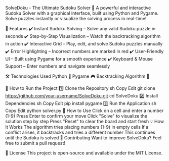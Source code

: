 SolveDoku - The Ultimate Sudoku Solver 🧩
A powerful and interactive Sudoku Solver with a graphical interface, built using Python and Pygame. Solve puzzles instantly or visualize the solving process in real-time!


🚀 Features
✔️ Instant Sudoku Solving – Solve any valid Sudoku puzzle in seconds
✔️ Step-by-Step Visualization – Watch the backtracking algorithm in action
✔️ Interactive Grid – Play, edit, and solve Sudoku puzzles manually
✔️ Error Highlighting – Incorrect numbers are marked in red
✔️ User-Friendly UI – Built using Pygame for a smooth experience
✔️ Keyboard & Mouse Support – Enter numbers and navigate seamlessly

🛠️ Technologies Used
Python 🐍
Pygame 🎮
Backtracking Algorithm 🔢


🎯 How to Run the Project
1️⃣ Clone the Repository
sh
Copy
Edit
git clone https://github.com/your-username/SolveDoku.git
cd SolveDoku
2️⃣ Install Dependencies
sh
Copy
Edit
pip install pygame
3️⃣ Run the Application
sh
Copy
Edit
python solver.py
📝 How to Use
Click on a cell and enter a number (1-9)
Press Enter to confirm your move
Click "Solve" to visualize the solution step by step
Press "Reset" to clear the board and start fresh
💡 How It Works
The algorithm tries placing numbers (1-9) in empty cells
If a conflict arises, it backtracks and tries a different number
This continues until the Sudoku is solved
🤝 Contributing
Want to improve SolveDoku? Feel free to submit a pull request!

📜 License
This project is open-source and available under the MIT License.
